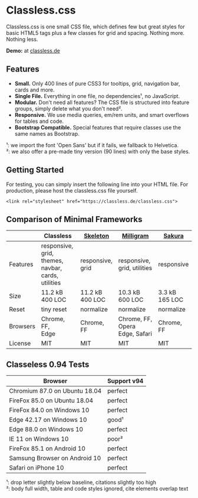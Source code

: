 # Classless.css

Classless.css is one small CSS file, which defines few but great styles for basic HTML5 tags plus a few classes for grid and spacing. Nothing more. Nothing less.

**Demo:** at [classless.de](http://classless.de)



## Features

* **Small.** Only 400 lines of pure CSS3 for tooltips, grid, navigation bar, cards and more.
* **Single File.** Everything in one file, no dependencies¹, no JavaScript.
* **Modular.** Don't need all features? The CSS file is structured into feature groups, simply delete what you don't need².
* **Responsive.** We use media queries, em/rem units, and smart overflows for tables and code.
* **Bootstrap Compatible.** Special features that require classes use the same names as Bootstrap.

¹: we import the font 'Open Sans' but if it fails, we fallback to Helvetica.</br>
²: we also offer a pre-made tiny version (90 lines) with only the base styles.


## Getting Started

For testing, you can simply insert the following line into your HTML file. For production, please host the classless.css file yourself.
    
```
<link rel="stylesheet" href="https://classless.de/classless.css">
```



## Comparison of Minimal Frameworks

<table>
  <thead>
    <tr>
      <th></th>      
      <th>Classless</th>      
      <th><a href="http://getskeleton.com/">Skeleton</a></th>
      <th><a href="https://milligram.io/">Milligram</a></th>
      <th><a href="https://oxal.org/projects/sakura/">Sakura</a></th>
    </tr>
  </thead>
  <tbody>
    <tr>
      <td>Features</td>      
      <td>responsive, grid,<br>themes, navbar,<br>cards, utilities</td>      
      <td>responsive,<br>grid</td>      
      <td>responsive,<br>grid, utilities</td>
      <td>responsive</td>
    </tr>
    <tr>
      <td data-tooltip="Size of the readable, non-minified code (these tiny libs don't need minimizers)">Size</td>      
      <td>11.2 kB<br>400 LOC</td>      
      <td>11.2 kB<br>400 LOC</td>      
      <td>10.3 kB<br>600 LOC</td>
      <td>3.3 kB <br>165 LOC</td>
    </tr>
    <tr>
      <td>Reset</td>      
      <td>tiny reset</td>      
      <td>normalize</td>      
      <td>normalize</td>
      <td>normalize</td>
    </tr>
    <tr>
      <td>Browsers</td>      
      <td>Chrome, FF,<br>Edge</td>      
      <td>Chrome, FF</td>      
      <td>Chrome, FF, Opera<br> Edge, Safari</td>      
      <td>Chrome, FF</td>
    </tr>
    <tr>
      <td>License</td>      
      <td>MIT</td>      
      <td>MIT</td>      
      <td>MIT</td>      
      <td>MIT</td>      
    </tr>          
  </tbody>
</table>


## Classeless 0.94 Tests


| Browser                       | Support v94 | 
|-------------------------------|-------------|
| Chromium 87.0 on Ubuntu 18.04 | perfect     |
| FireFox 85.0  on Ubuntu 18.04 | perfect     |
| FireFox 84.0  on Windows 10   | perfect     |
| Edge 42.17 on Windows 10      | good¹       |
| Edge 88.0 on Windows 10       | perfect     |
| IE 11 on Windows 10           | poor²       |
| FireFox 85.1 on Android 10    | perfect     |
| Samsung Browser on Android 10 | perfect     |
| Safari on iPhone 10           | perfect     |


¹: drop letter slightly below baseline, citations slightly too high<br>
²: body full width, table and code styles ignored, cite elements overlap text
